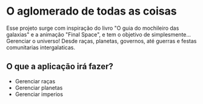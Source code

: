 # O aglomerado de todas as coisas

Esse projeto surge com inspiração do livro "O guia do mochileiro das galaxias" e a animação "Final Space", e tem o objetivo de simplesmente... Gerenciar o universo! Desde raças, planetas, governos, até guerras e festas comunitarias intergalaticas.

## O que a aplicação irá fazer?

- Gerenciar raças
- Gerenciar planetas
- Gerenciar imperios

